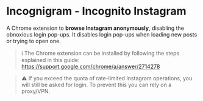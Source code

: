 # Incognigram - Incognito Instagram

A Chrome extension to **browse Instagram anonymously**, disabling the obnoxious login pop-ups.
It disables login pop-ups when loading new posts or trying to open one.

> :information_source: The Chrome extension can be installed by following the steps explained in this guide: https://support.google.com/chrome/a/answer/2714278

> :warning: If you exceed the quota of rate-limited Instagram operations, you will still be asked for login. To prevent this you can rely on a proxy/VPN.



